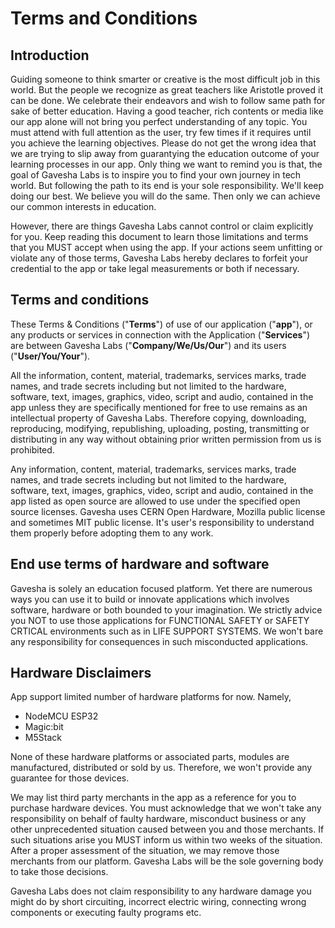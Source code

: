 # Terms and Conditions

## Introduction
Guiding someone to think smarter or creative is the most difficult job in this world. But the people we recognize as great teachers 
like Aristotle proved it can be done. We celebrate their endeavors and wish to follow same path for sake of better education. 
Having a good teacher, rich contents or media like our app alone will not bring you perfect understanding of any topic. 
You must attend with full attention as the user, try few times if it requires until you achieve the learning objectives. 
Please do not get the wrong idea that we are trying to slip away from guarantying the education outcome of your learning processes 
in our app. Only thing we want to remind you is that, the goal of Gavesha Labs is to inspire you to find your own journey in tech world. 
But following the path to its end is your sole responsibility. We'll keep doing our best. We believe you will do the same. 
Then only we can achieve our common interests in education. 

However, there are things Gavesha Labs cannot control or claim explicitly for you. Keep reading this document to learn those 
limitations and terms that you MUST accept when using the app. If your actions seem unfitting or violate any of those terms, 
Gavesha Labs hereby declares to forfeit your credential to the app or take legal measurements or both if necessary.

## Terms and conditions
These Terms & Conditions ("**Terms**") of use of our application ("**app**"), or any products or services in connection 
with the Application  ("**Services**")  are between Gavesha Labs ("**Company/We/Us/Our**") and its users ("**User/You/Your**").

All the information, content, material, trademarks, services marks, trade names, and trade secrets including but not limited to the 
hardware, software, text, images, graphics, video, script and audio, contained in the app unless they are specifically mentioned 
for free to use remains as an intellectual property of Gavesha Labs. 
Therefore copying, downloading, reproducing, modifying, republishing, uploading, posting, transmitting or distributing in any way 
without obtaining prior written permission from us is prohibited.

Any information, content, material, trademarks, services marks, trade names, and trade secrets including but not limited to the 
hardware, software, text, images, graphics, video, script and audio, contained in the app listed as open source are allowed to use 
under the specified open source licenses. Gavesha uses CERN Open Hardware, Mozilla public license and sometimes MIT public license. 
It's user's responsibility to understand them properly before adopting them to any work. 

## End use terms of hardware and software
Gavesha is solely an education focused platform. Yet there are numerous ways you can use it to build or innovate applications which 
involves software, hardware or both bounded to your imagination. We strictly advice you NOT to use those applications for 
FUNCTIONAL SAFETY or SAFETY CRTICAL environments such as in LIFE SUPPORT SYSTEMS. We won't bare any responsibility for consequences 
in such misconducted applications.

## Hardware Disclaimers
App support limited number of hardware platforms for now. Namely,

- NodeMCU ESP32
- Magic:bit
- M5Stack

None of these hardware platforms or associated parts, modules are manufactured, distributed or sold by us. Therefore, we won't provide 
any guarantee for those devices. 

We may list third party merchants in the app as a reference for you to purchase hardware devices. You must acknowledge that we won't take 
any responsibility on behalf of faulty hardware, misconduct business or any other unprecedented situation caused between you and those merchants. 
If such situations arise you MUST inform us within two weeks of the situation. After a proper assessment of the situation, we may remove those 
merchants from our platform. Gavesha Labs will be the sole governing body to take those decisions. 

Gavesha Labs does not claim responsibility to any hardware damage you might do by short circuiting, incorrect electric wiring, connecting wrong 
components or executing faulty programs etc.
